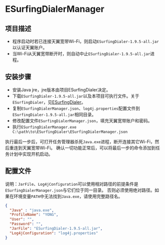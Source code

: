 # ESurfingDialerManager

## 项目描述

- 程序启动时若已连接天翼宽带Wi-Fi，则启动`ESurfingDialer-1.9.5-all.jar`以认证天翼账户。
- 当Wi-Fi从天翼宽带断开时，则自动中止`ESurfingDialer-1.9.5-all.jar`进程。

## 安装步骤

- 安装Java jre，jre版本由项目ESurfingDialer决定。
- 下载`ESurfingDialer-1.9.5-all.jar`以及本项目可执行文件。关于`ESurfingDialer`，见[ESurfingDialer](https://github.com/search?q=ESurfingDialer&type=repositories)。
- 复制`ESurfingDialerManager.json`、`log4j.properties`配置文件到`ESurfingDialer-1.9.5-all.jar`相同目录。
- 修改配置文件`ESurfingDialerManager.json`，填充天翼宽带账户和密码。
- 执行`ESurfingDialerManager.exe C:\path\to\ESurfingDialer\ESurfingDialerManager.json`

执行最后一步后，可打开任务管理器杀死`Java.exe`进程，断开连接其它Wi-Fi，然后重连到天翼宽带Wi-Fi。
确认一切功能正常后，可以将最后一步的命令添加到任务计划中实现开机启动。

## 配置文件

说明：`JarFile`、`Log4jConfiguration`可以使用相对路径的前提条件是`ESurfingDialerManager.json`与它们位于同一目录。
否则必须使用绝对路径。如果在环境变量`PATH`中无法找到`Java.exe`，请使用完整路径名。

```json
{
  "Java" : "java.exe",
  "ProfileName": "YONG",
  "User": "",
  "Password": "",
  "JarFile": "ESurfingDialer-1.9.5-all.jar",
  "Log4jConfiguration": "log4j.properties"
}
```